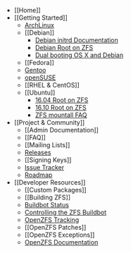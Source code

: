 * [[Home]]
* [[Getting Started]]
  * [ArchLinux][arch]
  * [[Debian]]
    * [Debian initrd Documentation](https://github.com/zfsonlinux/zfs/wiki/Debian-GNU-Linux-initrd-documentation)
    * [Debian Root on ZFS](https://github.com/zfsonlinux/zfs/wiki/Debian-Jessie-Root-on-ZFS)
    * [Dual booting OS X and Debian](https://github.com/zfsonlinux/zfs/wiki/Dual-booting-OS-X-and-Debian-Jessie-with-ZFS-root%2C-cross-mounting-and-full-disk-encryption)
  * [[Fedora]]
  * [Gentoo][gentoo]
  * [openSUSE][opensuse]
  * [[RHEL & CentOS]]
  * [[Ubuntu]]
    * [16.04 Root on ZFS](https://github.com/zfsonlinux/zfs/wiki/Ubuntu-16.04-Root-on-ZFS)
    * [16.10 Root on ZFS](https://github.com/zfsonlinux/zfs/wiki/Ubuntu-16.10-Root-on-ZFS)
    * [ZFS mountall FAQ](https://github.com/zfsonlinux/zfs/wiki/Ubuntu-ZFS-mountall-FAQ-and-troubleshooting)
* [[Project & Community]]
  * [[Admin Documentation]]
  * [[FAQ]]
  * [[Mailing Lists]]
  * [Releases][releases]
  * [[Signing Keys]]
  * [Issue Tracker][issues]
  * [Roadmap][roadmap]
* [[Developer Resources]]
  * [[Custom Packages]]
  * [[Building ZFS]]
  * [Buildbot Status][buildbot-status]
  * [Controlling the ZFS Buildbot][control-buildbot]
  * [OpenZFS Tracking][openzfs-tracking]
  * [[OpenZFS Patches]]
  * [[OpenZFS Exceptions]]
  * [OpenZFS Documentation][openzfs-devel]

[arch]: https://wiki.archlinux.org/index.php/ZFS
[gentoo]: https://wiki.gentoo.org/wiki/ZFS
[opensuse]: https://software.opensuse.org/package/zfs
[releases]: https://github.com/zfsonlinux/zfs/releases
[issues]: https://github.com/zfsonlinux/zfs/issues
[roadmap]: https://github.com/zfsonlinux/zfs/milestones
[openzfs-devel]: http://open-zfs.org/wiki/Developer_resources
[openzfs-tracking]: http://build.zfsonlinux.org/openzfs-tracking.html
[buildbot-status]: http://build.zfsonlinux.org/tgrid?length=100&branch=master&category=Tests&rev_order=desc
[control-buildbot]: https://github.com/zfsonlinux/zfs/wiki/Controlling-the-ZFS-Buildbot
